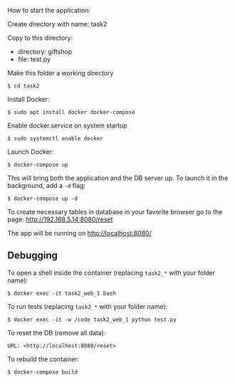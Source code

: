 How to start the application:

Create directory with name: task2

Copy to this directory:
- directory: giftshop
- file: test.py

Make this folder a working directory
    
    $ cd task2  
    
Install Docker:

    $ sudo apt install docker docker-compose

Enable docker.service on system startup 

    $ sudo systemctl enable docker

Launch Docker:

    $ docker-compose up

This will bring both the application and the DB server up.
To launch it in the background, add a `-d` flag:

    $ docker-compose up -d

To create necessary tables in database in your favorite browser go to the page:
<http://192.168.5.14:8080/reset> 

The app will be running on <http://localhost:8080/>

## Debugging

To open a shell inside the container (replacing `task2_*` with your folder name):

    $ docker exec -it task2_web_1 bash

To run tests (replacing `task2_*` with your folder name):

    $ docker exec -it -w /code task2_web_1 python test.py

To reset the DB (remove all data):

    URL: <http://localhost:8080/reset>

To rebuild the container:

    $ docker-compose build
